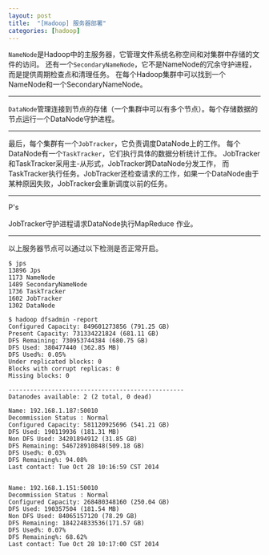```yaml
---
layout: post
title:  "[Hadoop] 服务器部署"
categories: [hadoop]
---
```


`NameNode`是Hadoop中的主服务器，它管理文件系统名称空间和对集群中存储的文件的访问。
还有一个`SecondaryNameNode`，它不是NameNode的冗余守护进程，而是提供周期检查点和清理任务。
在每个Hadoop集群中可以找到一个NameNode和一个SecondaryNameNode。

---------------------------

`DataNode`管理连接到节点的存储（一个集群中可以有多个节点）。每个存储数据的节点运行一个DataNode守护进程。

---------------------------

最后，每个集群有一个`JobTracker`，它负责调度DataNode上的工作。
每个DataNode有一个`TaskTracker`，它们执行具体的数据分析统计工作。
JobTracker和TaskTracker采用主-从形式，JobTracker跨DataNode分发工作，
而TaskTracker执行任务。JobTracker还检查请求的工作，如果一个DataNode由于某种原因失败，JobTracker会重新调度以前的任务。

---------------------------

P's 

JobTracker守护进程请求DataNode执行MapReduce 作业。

---------------------------

以上服务器节点可以通过以下检测是否正常开启。

```
$ jps 
13896 Jps 
1173 NameNode 
1489 SecondaryNameNode 
1736 TaskTracker 
1602 JobTracker 
1302 DataNode
```

```
$ hadoop dfsadmin -report
Configured Capacity: 849601273856 (791.25 GB) 
Present Capacity: 731334221824 (681.11 GB) 
DFS Remaining: 730953744384 (680.75 GB) 
DFS Used: 380477440 (362.85 MB) 
DFS Used%: 0.05% 
Under replicated blocks: 0 
Blocks with corrupt replicas: 0 
Missing blocks: 0 

------------------------------------------------- 
Datanodes available: 2 (2 total, 0 dead) 

Name: 192.168.1.187:50010 
Decommission Status : Normal 
Configured Capacity: 581120925696 (541.21 GB) 
DFS Used: 190119936 (181.31 MB) 
Non DFS Used: 34201894912 (31.85 GB) 
DFS Remaining: 546728910848(509.18 GB) 
DFS Used%: 0.03% 
DFS Remaining%: 94.08% 
Last contact: Tue Oct 28 10:16:59 CST 2014 


Name: 192.168.1.151:50010 
Decommission Status : Normal 
Configured Capacity: 268480348160 (250.04 GB) 
DFS Used: 190357504 (181.54 MB) 
Non DFS Used: 84065157120 (78.29 GB) 
DFS Remaining: 184224833536(171.57 GB) 
DFS Used%: 0.07% 
DFS Remaining%: 68.62% 
Last contact: Tue Oct 28 10:17:00 CST 2014
```
